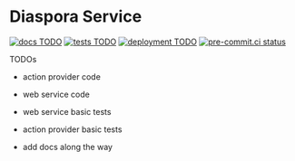 # Diaspora Service

[![docs TODO](https://github.com/globus-labs/diaspora-action-provider/actions/workflows/docs.yml/badge.svg)](https://github.com/globus-labs/diaspora-action-provider/actions/workflows/docs.yml)
[![tests TODO](https://github.com/globus-labs/diaspora-action-provider/actions/workflows/tests.yml/badge.svg)](https://github.com/globus-labs/diaspora-action-provider/actions)
[![deployment TODO](https://github.com/globus-labs/diaspora-action-provider/actions/workflows/tests.yml/badge.svg)](https://github.com/globus-labs/diaspora-action-provider/actions)
[![pre-commit.ci status](https://results.pre-commit.ci/badge/github/haochenpan/diaspora-service/main.svg)](https://results.pre-commit.ci/latest/github/haochenpan/diaspora-service/main)


TODOs

- action provider code
- web service code

- web service basic tests
- action provider basic tests

- add docs along the way
